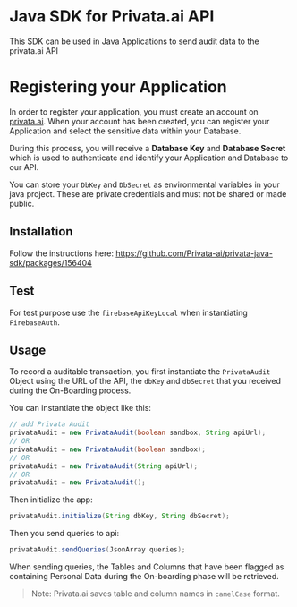 # Java SDK for Privata.ai API

This SDK can be used in Java Applications to send audit data to the privata.ai API

# Registering your Application

In order to register your application, you must create an account on [privata.ai](https://privata.ai). When your account has been created, you can register your Application and select the sensitive data within your Database.

During this process, you will receive a **Database Key** and **Database Secret** which is used to authenticate and identify your Application and Database to our API.

You can store your `DbKey` and `DbSecret` as environmental variables in your java project. These are private credentials and must not be shared or made public.

## Installation

Follow the instructions here: https://github.com/Privata-ai/privata-java-sdk/packages/156404

## Test

For test purpose use the `firebaseApiKeyLocal` when instantiating `FirebaseAuth`.

## Usage

To record a auditable transaction, you first instantiate the `PrivataAudit` Object using the URL of the API, the `dbKey` and `dbSecret` that you received during the On-Boarding process.

You can instantiate the object like this:

```java
// add Privata Audit
privataAudit = new PrivataAudit(boolean sandbox, String apiUrl);
// OR
privataAudit = new PrivataAudit(boolean sandbox);
// OR
privataAudit = new PrivataAudit(String apiUrl);
// OR
privataAudit = new PrivataAudit();
```

Then initialize the app:

```java
privataAudit.initialize(String dbKey, String dbSecret);
```

Then you send queries to api:

```java
privataAudit.sendQueries(JsonArray queries);
```

When sending queries, the Tables and Columns that have been flagged as containing Personal Data during the On-boarding phase will be retrieved.

> Note: Privata.ai saves table and column names in `camelCase` format.

